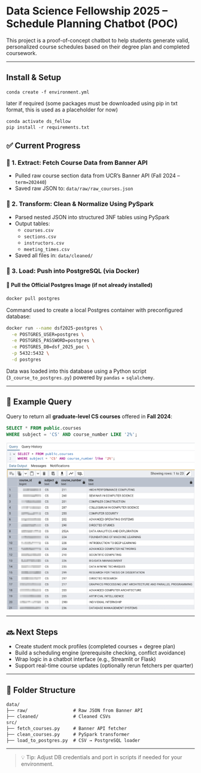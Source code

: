 # Data Science Fellowship 2025 – Schedule Planning Chatbot (POC)

This project is a proof-of-concept chatbot to help students generate valid, personalized course schedules based on their degree plan and completed coursework.

---

## Install & Setup

    conda create -f environment.yml

later if required (some packages must be downloaded using pip in txt format, this is used as a placeholder for now)

    conda activate ds_fellow
    pip install -r requirements.txt

## ✅ Current Progress

### 🔹 1. Extract: Fetch Course Data from Banner API

- Pulled raw course section data from UCR’s Banner API (Fall 2024 – `term=202440`)
- Saved raw JSON to: `data/raw/raw_courses.json`

### 🔹 2. Transform: Clean & Normalize Using PySpark

- Parsed nested JSON into structured 3NF tables using PySpark
- Output tables:
  - `courses.csv`
  - `sections.csv`
  - `instructors.csv`
  - `meeting_times.csv`
- Saved all files in: `data/cleaned/`

### 🔹 3. Load: Push into PostgreSQL (via Docker)

#### 🐳 Pull the Official Postgres Image (if not already installed)

```bash
docker pull postgres
```

Command used to create a local Postgres container with preconfigured database:

```bash
docker run --name dsf2025-postgres \
  -e POSTGRES_USER=postgres \
  -e POSTGRES_PASSWORD=postgres \
  -e POSTGRES_DB=dsf_2025_poc \
  -p 5432:5432 \
  -d postgres
```

Data was loaded into this database using a Python script (`3_course_to_postgres.py`) powered by `pandas` + `sqlalchemy`.

---

## 🧪 Example Query

Query to return all **graduate-level CS courses** offered in **Fall 2024**:

```sql
SELECT * FROM public.courses
WHERE subject = 'CS' AND course_number LIKE '2%';
```

<img src="media/images/grad-courses.png" alt="Graduate CS Courses Demo" width="600"/>

---

## 🔜 Next Steps

- Create student mock profiles (completed courses + degree plan)
- Build a scheduling engine (prerequisite checking, conflict avoidance)
- Wrap logic in a chatbot interface (e.g., Streamlit or Flask)
- Support real-time course updates (optionally rerun fetchers per quarter)

---

## 📂 Folder Structure

```
data/
├── raw/                 # Raw JSON from Banner API
├── cleaned/             # Cleaned CSVs
src/
├── fetch_courses.py     # Banner API fetcher
├── clean_courses.py     # PySpark transformer
├── load_to_postgres.py  # CSV → PostgreSQL loader
```

---

> 💡 Tip: Adjust DB credentials and port in scripts if needed for your environment.
